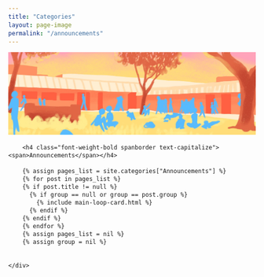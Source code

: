 ```yaml
---
title: "Categories"
layout: page-image
permalink: "/announcements"
---
```


![](/assets/images/banner.jpeg)

<div class="container">
    <div class="row justify-content-center">


        <h4 class="font-weight-bold spanborder text-capitalize"><span>Announcements</span></h4>

        {% assign pages_list = site.categories["Announcements"] %}
        {% for post in pages_list %}
        {% if post.title != null %}
          {% if group == null or group == post.group %}
            {% include main-loop-card.html %}
          {% endif %}
        {% endif %}
        {% endfor %}
        {% assign pages_list = nil %}
        {% assign group = nil %}


    </div>
</div>
